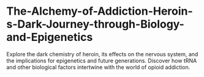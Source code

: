 # The-Alchemy-of-Addiction-Heroin-s-Dark-Journey-through-Biology-and-Epigenetics
Explore the dark chemistry of heroin, its effects on the nervous system, and the implications for epigenetics and future generations. Discover how tRNA and other biological factors intertwine with the world of opioid addiction.
